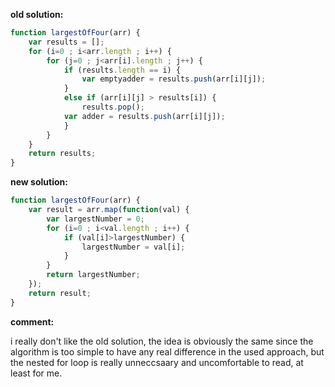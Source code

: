 **old solution:**
```javascript
function largestOfFour(arr) {
    var results = [];
    for (i=0 ; i<arr.length ; i++) {
        for (j=0 ; j<arr[i].length ; j++) {
            if (results.length == i) {
                var emptyadder = results.push(arr[i][j]);
            }
            else if (arr[i][j] > results[i]) {
                results.pop();
            var adder = results.push(arr[i][j]);
            }
        }
    }
    return results;
}
```

**new solution:**
```javascript
function largestOfFour(arr) {
    var result = arr.map(function(val) {
        var largestNumber = 0;
        for (i=0 ; i<val.length ; i++) {
            if (val[i]>largestNumber) {
                largestNumber = val[i];
            }
        }
        return largestNumber;
    });
    return result;
}
```
**comment:**

i really don't like the old solution, the idea is obviously the same since the algorithm is too simple to have any real
difference in the used approach, but the nested for loop is really unneccsaary and uncomfortable to read, at least for me.

